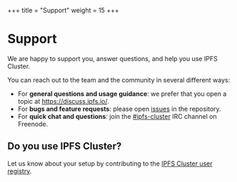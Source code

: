 +++
title = "Support"
weight = 15
+++

# Support

We are happy to support you, answer questions, and help you use IPFS Cluster.

You can reach out to the team and the community in several different ways:

* For **general questions and usage guidance**: we prefer that you open a topic at https://discuss.ipfs.io/.
* For **bugs and feature requests**: please open [issues](https://github.com/ipfs/ipfs-cluster/issues) in the repository.
* For **quick chat and questions**: join the [\#ipfs-cluster](http://webchat.freenode.net/?channels=%23ipfs-cluster) IRC channel on Freenode.

## Do you use IPFS Cluster?

Let us know about your setup by contributing to the <a href="https://docs.google.com/forms/d/e/1FAIpQLSdWF5aXNXrAK_sCyu1eVv2obTaKVO3Ac5dfgl2r5_IWcizGRg/viewform">IPFS Cluster user registry</a>.</div>
